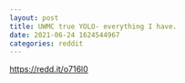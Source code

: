 ```yaml
--- 
layout: post 
title: UWMC true YOLO- everything I have. 
date: 2021-06-24 1624544967 
categories: reddit 
--- 
```

https://redd.it/o716l0